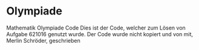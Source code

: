 # Olympiade
Mathematik Olympiade Code
Dies ist der Code, welcher zum Lösen von Aufgabe 621016 genutzt wurde.
Der Code wurde nicht kopiert und von mit, Merlin Schröder, geschrieben 
